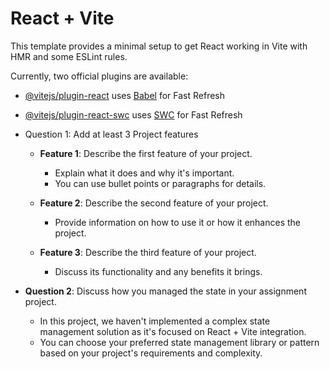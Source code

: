 # React + Vite

This template provides a minimal setup to get React working in Vite with HMR and some ESLint rules.

Currently, two official plugins are available:

- [@vitejs/plugin-react](https://github.com/vitejs/vite-plugin-react/blob/main/packages/plugin-react/README.md) uses [Babel](https://babeljs.io/) for Fast Refresh
- [@vitejs/plugin-react-swc](https://github.com/vitejs/vite-plugin-react-swc) uses [SWC](https://swc.rs/) for Fast Refresh


- Question 1: Add at least 3 Project features

   - **Feature 1**: Describe the first feature of your project.
     - Explain what it does and why it's important.
     - You can use bullet points or paragraphs for details.

   - **Feature 2**: Describe the second feature of your project.
     - Provide information on how to use it or how it enhances the project.

   - **Feature 3**: Describe the third feature of your project.
     - Discuss its functionality and any benefits it brings.

- **Question 2**: Discuss how you managed the state in your assignment project.

   - In this project, we haven't implemented a complex state management solution as it's focused on React + Vite integration.
   - You can choose your preferred state management library or pattern based on your project's requirements and complexity.

